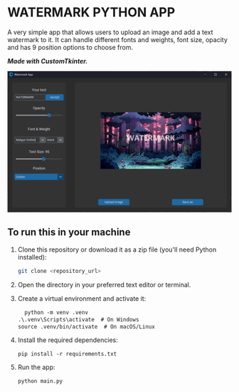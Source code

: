 # WATERMARK PYTHON APP

A very simple app that allows users to upload an image and add a text watermark to it. It can handle different fonts and weights, font size, opacity and has 9 position options to choose from.

**_Made with CustomTkinter._**

![app_screenshot](<screenshots/Captura de pantalla 2025-04-24 205907.png>)

## To run this in your machine

1. Clone this repository or download it as a zip file (you'll need Python installed):
   ```bash
   git clone <repository_url>
   ```
2. Open the directory in your preferred text editor or terminal.
3. Create a virtual environment and activate it:

   ```
     python -m venv .venv
   .\.venv\Scripts\activate  # On Windows
   source .venv/bin/activate  # On macOS/Linux

   ```

4. Install the required dependencies:
   ```
   pip install -r requirements.txt
   ```
5. Run the app:
   ```
   python main.py
   ```
